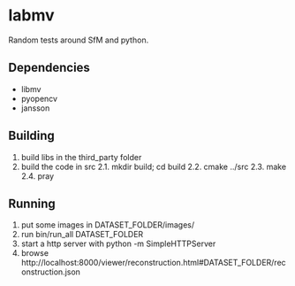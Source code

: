 
labmv
=====

Random tests around SfM and python.

Dependencies
------------
* libmv
* pyopencv
* jansson

Building
--------
1. build libs in the third_party folder
2. build the code in src
    2.1. mkdir build; cd build
    2.2. cmake ../src
    2.3. make
    2.4. pray

Running
-------
1. put some images in DATASET_FOLDER/images/
2. run bin/run_all DATASET_FOLDER
3. start a http server with python -m SimpleHTTPServer
4. browse http://localhost:8000/viewer/reconstruction.html#DATASET_FOLDER/reconstruction.json
